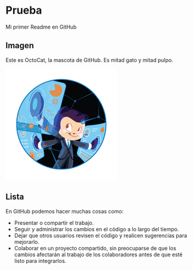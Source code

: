 # Prueba
Mi primer Readme en GitHub



## Imagen
Este es OctoCat, la mascota de GitHub. Es mitad gato y mitad pulpo.

<img src="Fintechtocat.png" width="300" height="300">

## Lista
En GitHub podemos hacer muchas cosas como:

+ Presentar o compartir el trabajo.
+ Seguir y administrar los cambios en el código a lo largo del tiempo.
+ Dejar que otros usuarios revisen el código y realicen sugerencias para mejorarlo.
+ Colaborar en un proyecto compartido, sin preocuparse de que los cambios afectarán al trabajo de los colaboradores antes de que esté listo para integrarlos.
